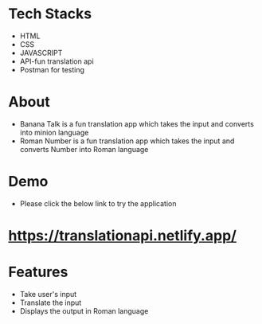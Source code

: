 
# Tech Stacks
- HTML
- CSS 
- JAVASCRIPT
- API-fun translation api
- Postman for testing

# About
- Banana Talk is a fun translation app which takes the input and converts into minion language
- Roman Number is a fun translation app which takes the input and converts Number into Roman language


# Demo
- Please click the below link to try the application 

# https://translationapi.netlify.app/


# Features
- Take user's input
- Translate the input
- Displays the output in Roman language

